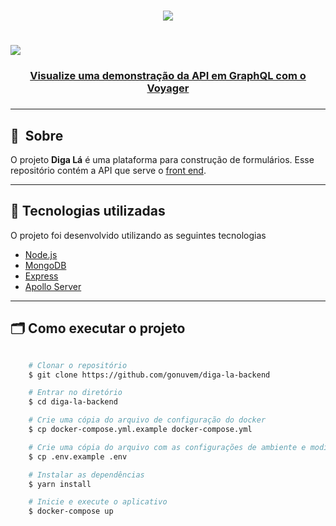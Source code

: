 <h1 align="center">
    <img src="https://res.cloudinary.com/gonuvem/image/upload/v1620033207/digala_staging/logo/Diga_L%C3%A1.png">
</h1>

<h1>
    <img src="https://res.cloudinary.com/gonuvem/image/upload/v1620049725/digala_staging/voyager/diga-la-voyager.png">
</h1>

<h3 align="center">
    <a href="https://dig-api-staging.herokuapp.com/voyager">Visualize uma demonstração da API em GraphQL com o Voyager</a>
<h3 >

---

## 🔖&nbsp; Sobre

O projeto **Diga Lá** é uma plataforma para construção de formulários. Esse repositório contém a API que serve o [front end](https://github.com/gonuvem/digala-front).

---

## 🚀 Tecnologias utilizadas

O projeto foi desenvolvido utilizando as seguintes tecnologias

- [Node.js](https://nodejs.org)
- [MongoDB](https://mongodb.com)
- [Express](https://expressjs.com)
- [Apollo Server](https://www.apollographql.com/docs/apollo-server/)

---

## 🗂 Como executar o projeto

```bash

    # Clonar o repositório
    $ git clone https://github.com/gonuvem/diga-la-backend

    # Entrar no diretório
    $ cd diga-la-backend

    # Crie uma cópia do arquivo de configuração do docker
    $ cp docker-compose.yml.example docker-compose.yml

    # Crie uma cópia do arquivo com as configurações de ambiente e modifique-o
    $ cp .env.example .env

    # Instalar as dependências
    $ yarn install

    # Inicie e execute o aplicativo
    $ docker-compose up
```